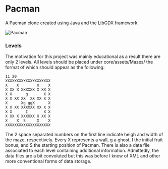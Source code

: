 # Pacman
A Pacman clone created using Java and the LibGDX framework.

![Pacman](https://i.imgur.com/dxAQDZZ.png)

### Levels
The motivation for this project was mainly educational as a result there are only 2 levels. All levels should be placed under core/assets/Mazes/ the format of which should appear as the following:

```
11 20
XXXXXXXXXXXXXXXXXXXX
X    X        X    X
X XX X XXXXXX X XX X
X X      g       X X
X X XX XX  XX XX X X
X      Xg ggX      X
X X XX XXXXXX XX X X
X X      I       X X
X XX X XXXXXX X XX X
X    X  S     X    X
XXXXXXXXXXXXXXXXXXXX
```

The 2 space separated numbers on the first line indicate heigh and width of the maze, respectively. Every X represents a wall, g a ghost, I the initial fruit bonus, and S the starting position of Pacman. There is also a data file associated to each level containing additional information. Admittedly, the data files are a bit convoluted but this was before I knew of XML and other more conventional forms of data storage.
